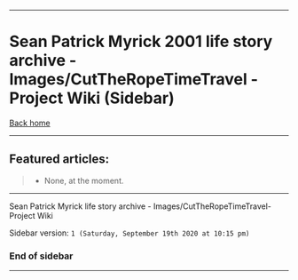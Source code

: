 
***

# Sean Patrick Myrick 2001 life story archive - Images/CutTheRopeTimeTravel - Project Wiki (Sidebar)

[Back home](https://github.com/seanpm2001/SeansLifeArchive_Images_CutTheRopeTimeTravel/wiki/)

***

## Featured articles:

> * None, at the moment.

***

Sean Patrick Myrick life story archive - Images/CutTheRopeTimeTravel- Project Wiki

Sidebar version: `1 (Saturday, September 19th 2020 at 10:15 pm)`

### End of sidebar

***
